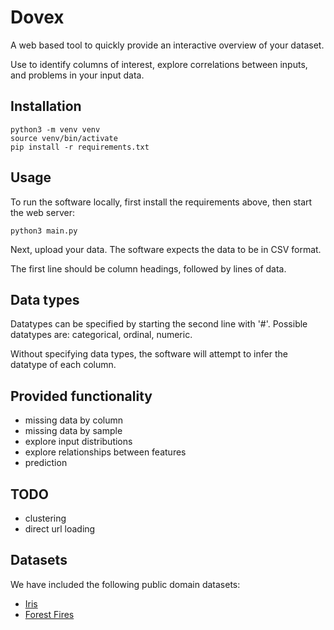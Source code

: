 # Dovex
A web based tool to quickly provide an interactive overview of your dataset.

Use to identify columns of interest, explore correlations between inputs, and problems in your input data.

## Installation

```
python3 -m venv venv
source venv/bin/activate
pip install -r requirements.txt
```

## Usage

To run the software locally, first install the requirements above, then start the web server:
```
python3 main.py
```

Next, upload your data. The software expects the data to be in CSV format.

The first line should be column headings, followed by lines of data.

## Data types
Datatypes can be specified by starting the second line with '#'.
Possible datatypes are: categorical, ordinal, numeric.

Without specifying data types, the software will attempt to infer the datatype of each column.

## Provided functionality

* missing data by column
* missing data by sample
* explore input distributions
* explore relationships between features
* prediction

## TODO
* clustering
* direct url loading

## Datasets
We have included the following public domain datasets:
* [Iris](http://archive.ics.uci.edu/ml/datasets/Iris)
* [Forest Fires](http://archive.ics.uci.edu/ml/datasets/Forest+Fires)
